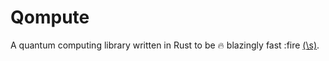 # Qompute

A quantum computing library written in Rust to be :fire: blazingly fast :fire [(\s)](https://toneindicators.carrd.co/#masterlist).
